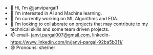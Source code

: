 - 👋 Hi, I’m @janvipargai1
- 👀 I’m interested in AI and Machine learning.
- 🌱 I’m currently working on ML Algorithms and EDA.
- 💞️ I’m looking to collaborate on projects that may contribute to my technical skills and some team driven projects.
- 📫 email- janvi.pargai007@gmail.com, linkedin- https://www.linkedin.com/in/janvi-pargai-92ba5b311/
- 😄 Pronouns: she/her

<!---
janvipargai1/janvipargai1 is a ✨ special ✨ repository because its `README.md` (this file) appears on your GitHub profile.
You can click the Preview link to take a look at your changes.
--->
